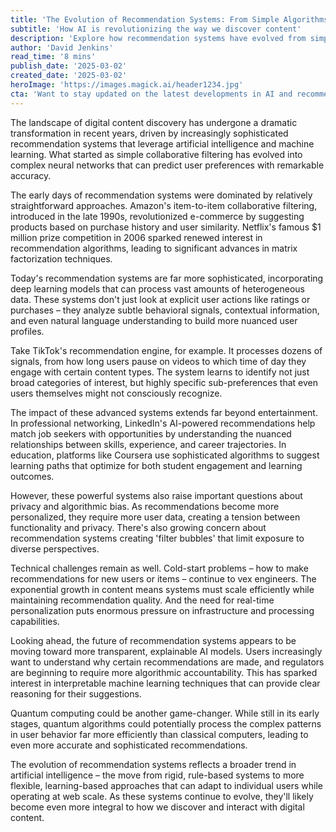 ```yaml
---
title: 'The Evolution of Recommendation Systems: From Simple Algorithms to AI-Powered Personalization'
subtitle: 'How AI is revolutionizing the way we discover content'
description: 'Explore how recommendation systems have evolved from simple algorithms to sophisticated AI-powered platforms that are transforming content discovery across industries. Learn about the technical challenges, privacy concerns, and future developments in this rapidly advancing field.'
author: 'David Jenkins'
read_time: '8 mins'
publish_date: '2025-03-02'
created_date: '2025-03-02'
heroImage: 'https://images.magick.ai/header1234.jpg'
cta: 'Want to stay updated on the latest developments in AI and recommendation systems? Follow us on LinkedIn for in-depth analysis and expert insights into the future of personalization technology.'
---
```


The landscape of digital content discovery has undergone a dramatic transformation in recent years, driven by increasingly sophisticated recommendation systems that leverage artificial intelligence and machine learning. What started as simple collaborative filtering has evolved into complex neural networks that can predict user preferences with remarkable accuracy.

The early days of recommendation systems were dominated by relatively straightforward approaches. Amazon's item-to-item collaborative filtering, introduced in the late 1990s, revolutionized e-commerce by suggesting products based on purchase history and user similarity. Netflix's famous $1 million prize competition in 2006 sparked renewed interest in recommendation algorithms, leading to significant advances in matrix factorization techniques.

Today's recommendation systems are far more sophisticated, incorporating deep learning models that can process vast amounts of heterogeneous data. These systems don't just look at explicit user actions like ratings or purchases – they analyze subtle behavioral signals, contextual information, and even natural language understanding to build more nuanced user profiles.

Take TikTok's recommendation engine, for example. It processes dozens of signals, from how long users pause on videos to which time of day they engage with certain content types. The system learns to identify not just broad categories of interest, but highly specific sub-preferences that even users themselves might not consciously recognize.

The impact of these advanced systems extends far beyond entertainment. In professional networking, LinkedIn's AI-powered recommendations help match job seekers with opportunities by understanding the nuanced relationships between skills, experience, and career trajectories. In education, platforms like Coursera use sophisticated algorithms to suggest learning paths that optimize for both student engagement and learning outcomes.

However, these powerful systems also raise important questions about privacy and algorithmic bias. As recommendations become more personalized, they require more user data, creating a tension between functionality and privacy. There's also growing concern about recommendation systems creating 'filter bubbles' that limit exposure to diverse perspectives.

Technical challenges remain as well. Cold-start problems – how to make recommendations for new users or items – continue to vex engineers. The exponential growth in content means systems must scale efficiently while maintaining recommendation quality. And the need for real-time personalization puts enormous pressure on infrastructure and processing capabilities.

Looking ahead, the future of recommendation systems appears to be moving toward more transparent, explainable AI models. Users increasingly want to understand why certain recommendations are made, and regulators are beginning to require more algorithmic accountability. This has sparked interest in interpretable machine learning techniques that can provide clear reasoning for their suggestions.

Quantum computing could be another game-changer. While still in its early stages, quantum algorithms could potentially process the complex patterns in user behavior far more efficiently than classical computers, leading to even more accurate and sophisticated recommendations.

The evolution of recommendation systems reflects a broader trend in artificial intelligence – the move from rigid, rule-based systems to more flexible, learning-based approaches that can adapt to individual users while operating at web scale. As these systems continue to evolve, they'll likely become even more integral to how we discover and interact with digital content.